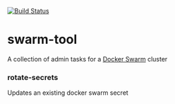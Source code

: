 [![Build Status](https://travis-ci.org/dtmistry/swarm-tool.svg?branch=master)](https://travis-ci.org/travis-ci/travis-web)
# swarm-tool

A collection of admin tasks for a [Docker Swarm](https://docs.docker.com/engine/swarm/) cluster

### rotate-secrets

Updates an existing docker swarm secret
